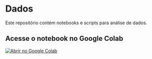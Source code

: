 # Dados

Este repositório contém notebooks e scripts para análise de dados.

## Acesse o notebook no Google Colab

[![Abrir no Google Colab](https://colab.research.google.com/assets/colab-badge.svg)](https://colab.research.google.com/drive/1OlnV-YG_dq5t4T-XrgtoSvVt_URiIYxD)
